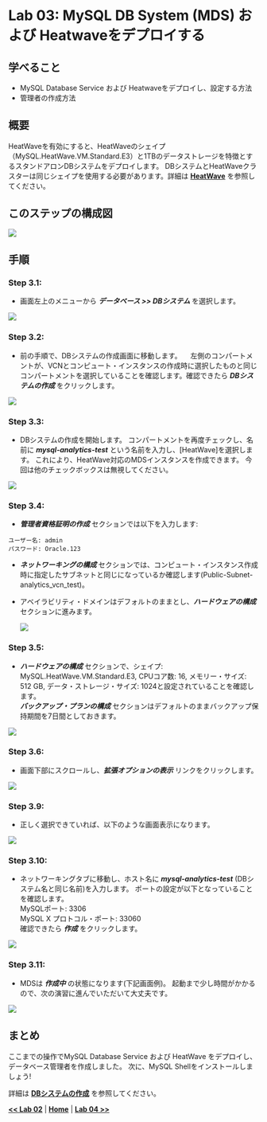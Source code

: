 # Lab 03: MySQL DB System (MDS) および Heatwaveをデプロイする 

## 学べること
- MySQL Database Service および Heatwaveをデプロイし、設定する方法
- 管理者の作成方法

## 概要

HeatWaveを有効にすると、HeatWaveのシェイプ（MySQL.HeatWave.VM.Standard.E3）と1TBのデータストレージを特徴とするスタンドアロンDBシステムをデプロイします。 DBシステムとHeatWaveクラスターは同じシェイプを使用する必要があります。詳細は **[HeatWave](https://docs.oracle.com/ja-jp/iaas/mysql-database/doc/heatwave1.html#GUID-9401C69A-B379-48EB-B96C-56462C23E4FD)** を参照してください。

## このステップの構成図
![](./images/Lab03.PNG)

## 手順

### **Step 3.1:**
- 画面左上のメニューから _**データベース >> DBシステム**_ を選択します。
  

![](./images/HW17_mds.png)

### **Step 3.2:**
- 前の手順で、DBシステムの作成画面に移動します。
　左側のコンパートメントが、VCNとコンピュート・インスタンスの作成時に選択したものと同じコンパートメントを選択していることを確認します。確認できたら _**DBシステムの作成**_ をクリックします。

![](./images/HW18_mds.png)

### **Step 3.3:**
- DBシステムの作成を開始します。 コンパートメントを再度チェックし、名前に _**mysql-analytics-test**_ という名前を入力し、[HeatWave]を選択します。 これにより、HeatWave対応のMDSインスタンスを作成できます。 今回は他のチェックボックスは無視してください。
  

![](./images/HW19_mds.png)

### **Step 3.4:**
- _**管理者資格証明の作成**_ セクションでは以下を入力します:
```
ユーザー名: admin
パスワード: Oracle.123
```
- _**ネットワーキングの構成**_ セクションでは、コンピュート・インスタンス作成時に指定したサブネットと同じになっているか確認します(Public-Subnet-analytics_vcn_test)。

- アベイラビリティ・ドメインはデフォルトのままとし、_**ハードウェアの構成**_ セクションに進みます。

  ![](./images/HW20_mds.png)

### **Step 3.5:**
- _**ハードウェアの構成**_ セクションで、シェイプ: MySQL.HeatWave.VM.Standard.E3, CPUコア数: 16, メモリー・サイズ: 512 GB, データ・ストレージ・サイズ: 1024と設定されていることを確認します。</br>
_**バックアップ・プランの構成**_ セクションはデフォルトのままバックアップ保持期間を7日間としておきます。

![](./images/HW22_mds.png)

### **Step 3.6:**
- 画面下部にスクロールし、_**拡張オプションの表示**_ リンクをクリックします。
  

![](./images/HW23_mds.png)

### **Step 3.9:**
- 正しく選択できていれば、以下のような画面表示になります。

![](./images/HW26_mds.png)

### **Step 3.10:**
- ネットワーキングタブに移動し、ホスト名に _**mysql-analytics-test**_ (DBシステム名と同じ名前)を入力します。 
ポートの設定が以下となっていることを確認します。</br>
MySQLポート: 3306</br>
MySQL X プロトコル・ポート: 33060</br>
確認できたら _**作成**_ をクリックします。

![](./images/HW27_mds.png)

### **Step 3.11:**
- MDSは _**作成中**_ の状態になります(下記画面例)。 起動まで少し時間がかかるので、次の演習に進んでいただいて大丈夫です。
  

![](./images/HW28_mds.png)

## まとめ

ここまでの操作でMySQL Database Service および HeatWave をデプロイし、データベース管理者を作成しました。 次に、MySQL Shellをインストールしましょう!

詳細は **[DBシステムの作成](https://docs.oracle.com/ja-jp/iaas/mysql-database/doc/creating-db-system1.html)** を参照してください。

**[<< Lab 02](/Lab02/README.md)** | **[Home](../README.md)** | **[Lab 04 >>](/Lab04/README.md)**
